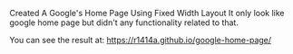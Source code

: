 Created A Google's Home Page Using Fixed Width Layout 
It only look like google home page but didn't any functionality related to that.

You can see the result at:
https://r1414a.github.io/google-home-page/
